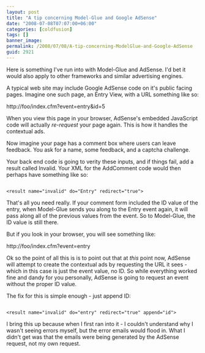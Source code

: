 ```yaml
---
layout: post
title: "A tip concerning Model-Glue and Google AdSense"
date: "2008-07-08T07:07:00+06:00"
categories: [coldfusion]
tags: []
banner_image: 
permalink: /2008/07/08/A-tip-concerning-ModelGlue-and-Google-AdSense
guid: 2921
---
```


Here is something I've run into with Model-Glue and AdSense. I'd bet it would also apply to other frameworks and similar advertising engines.
<!--more-->
A typical web site may include Google AdSense code on it's public facing pages. Imagine one such page, an Entry View, with a URL something like so:

http://foo/index.cfm?event=entry&id=5

When you view this page in your browser, AdSense's embedded JavaScript code will actually <i>re-request</i> your page again. This is how it handles the contextual ads. 

Now imagine your page has a comment box where users can leave feedback. You ask for a name, some feedback, and a captcha challenge. 

Your back end code is going to verity these inputs, and if things fail, add a result called Invalid. Your XML for the AddComment code would then perhaps have something like so:

<code>
&lt;result name="invalid" do="Entry" redirect="true"&gt;
</code>

That's all you need really. If your comment form included the ID value of the entry, when Model-Glue sends you along to the Entry event again, it will pass along all of the previous values from the event. So to Model-Glue, the ID value is still there.

But if you look in your browser, you will see something like:

http://foo/index.cfm?event=entry

Ok so the point of all this is is to point out that at <i>this</i> point now, AdSense will attempt to create the contextual ads by requesting the URL it sees - which in this case is just the event value, no ID. So while everything worked fine and dandy for you personally, AdSense is going to request an event without the proper ID value. 

The fix for this is simple enough - just append ID:

<code>
&lt;result name="invalid" do="entry" redirect="true" append="id"&gt;
</code>

I bring this up because when I first ran into it - I couldn't understand why I wasn't seeing errors myself, but the error emails would flood in. What I didn't get was that the emails were being generated by the AdSense request, not my own request.